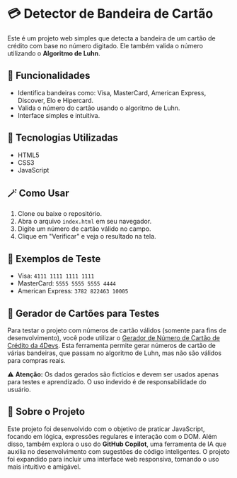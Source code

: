# 💳 Detector de Bandeira de Cartão

Este é um projeto web simples que detecta a bandeira de um cartão de crédito com base no número digitado. Ele também valida o número utilizando o **Algoritmo de Luhn**.

## 🌟 Funcionalidades

- Identifica bandeiras como: Visa, MasterCard, American Express, Discover, Elo e Hipercard.
- Valida o número do cartão usando o algoritmo de Luhn.
- Interface simples e intuitiva.

## 💫 Tecnologias Utilizadas

- HTML5
- CSS3
- JavaScript


## 🪄 Como Usar

1. Clone ou baixe o repositório.
2. Abra o arquivo `index.html` em seu navegador.
3. Digite um número de cartão válido no campo.
4. Clique em "Verificar" e veja o resultado na tela.

## 📝 Exemplos de Teste

- Visa: `4111 1111 1111 1111`
- MasterCard: `5555 5555 5555 4444`
- American Express: `3782 822463 10005`

## 🧪 Gerador de Cartões para Testes

Para testar o projeto com números de cartão válidos (somente para fins de desenvolvimento), você pode utilizar o [Gerador de Número de Cartão de Crédito da 4Devs](https://www.4devs.com.br/gerador_de_numero_cartao_credito). Esta ferramenta permite gerar números de cartão de várias bandeiras, que passam no algoritmo de Luhn, mas não são válidos para compras reais.

⚠️ **Atenção:** Os dados gerados são fictícios e devem ser usados apenas para testes e aprendizado. O uso indevido é de responsabilidade do usuário.

## 🌸 Sobre o Projeto

Este projeto foi desenvolvido com o objetivo de praticar JavaScript, focando em lógica, expressões regulares e interação com o DOM.
Além disso, também explora o uso do **GitHub Copilot**, uma ferramenta de IA que auxilia no desenvolvimento com sugestões de código inteligentes.
O projeto foi expandido para incluir uma interface web responsiva, tornando o uso mais intuitivo e amigável.

